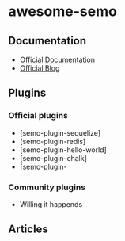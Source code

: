 # awesome-semo

## Documentation
* [Official Documentation](https://semo.js.org)
* [Official Blog](https://semojs.github.io/blog)

## Plugins

### Official plugins
* [semo-plugin-sequelize]
* [semo-plugin-redis]
* [semo-plugin-hello-world]
* [semo-plugin-chalk]
* [semo-plugin-

### Community plugins
* Willing it happends

## Articles
